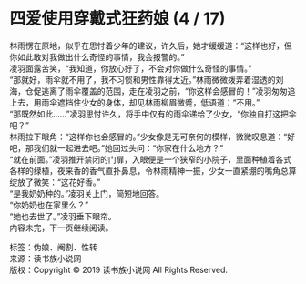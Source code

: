 # 四爱使用穿戴式狂药娘 (4 / 17) 

林雨愣在原地，似乎在思忖着少年的建议，许久后，她才缓缓道：“这样也好，但你如此敢对我做出什么奇怪的事情，我会报警的。”  
凌羽面露苦笑，“我知道，你放心好了，不会对你做什么奇怪的事情。”  
“那就好，雨伞就不用了，我不习惯和男性靠得太近。”林雨微微拨弄着湿透的刘海，仓促逃离了雨伞覆盖的范围，走在凌羽之前，“你这样会感冒的！”凌羽匆匆追上去，用雨伞遮挡住少女的身体，却见林雨柳眉微蹙，低语道：“不用。”  
“那既然如此……”凌羽思忖许久，将手中仅有的雨伞递给了少女，“你独自打这把伞吧？”  
林雨拉下眼角：“这样你也会感冒的。”少女像是无可奈何的模样，微微叹息道：“好吧，那我们就一起进去吧。”她回过头问：“你家在什么地方？”  
“就在前面。”凌羽推开禁闭的门扉，入眼便是一个狭窄的小院子，里面种植着各式各样的绿植，夜来香的香气直扑鼻息，令林雨精神一振，少女一直紧绷的嘴角总算绽放了微笑：“这花好香。”  
“是我奶奶种的。”凌羽关上门，简短地回答。  
“你奶奶也在家里么？”  
“她也去世了。”凌羽垂下眼帘。  
内容未完，下一页继续阅读。  

标签：伪娘、阉割、性转  
来源：读书族小说网  
版权：Copyright © 2019 读书族小说网 All Rights Reserved.  